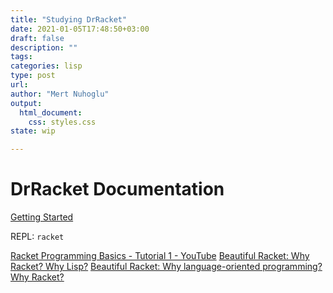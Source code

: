 ```yaml
--- 
title: "Studying DrRacket"
date: 2021-01-05T17:48:50+03:00 
draft: false
description: ""
tags:
categories: lisp
type: post
url:
author: "Mert Nuhoglu"
output:
  html_document:
    css: styles.css
state: wip

---
```


# DrRacket Documentation

[Getting Started](https://docs.racket-lang.org/getting-started/index.html)

REPL: `racket`

[Racket Programming Basics - Tutorial 1 - YouTube](https://www.youtube.com/watch?v=bq25PHiRVfM)
[Beautiful Racket: Why Racket? Why Lisp?](https://beautifulracket.com/appendix/why-racket-why-lisp.html)
[Beautiful Racket: Why language-oriented programming? Why Racket?](https://beautifulracket.com/appendix/why-lop-why-racket.html)

